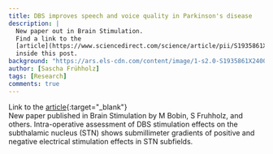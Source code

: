 ```yaml
---
title: DBS improves speech and voice quality in Parkinson's disease
description: |
  New paper out in Brain Stimulation.
  Find a link to the
  [article](https://www.sciencedirect.com/science/article/pii/S1935861X24000068?via%3Dihub){:target="_blank"}
  inside this post.
background: "https://ars.els-cdn.com/content/image/1-s2.0-S1935861X24000068-gr1.jpg"
author: [Sascha Frühholz]
tags: [Research]
comments: true
---
```


Link to the
[article](https://www.sciencedirect.com/science/article/pii/S1935861X24000068?via%3Dihub){:target="_blank"}
<br />
New paper published in Brain Stimulation
by M Bobin, S Fruhholz, and others. Intra-operative assessment of DBS stimulation
effects on the subthalamic nucleus (STN) shows submillimeter gradients of positive and
negative electrical stimulation effects in STN subfields.
